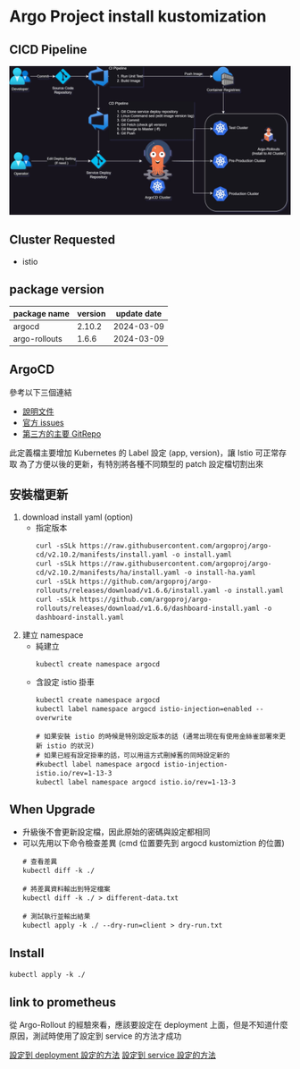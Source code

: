# Argo Project install kustomization

## CICD Pipeline

![](./CI-CD%20Pipeline.jpg)

## Cluster Requested

- istio

## package version

| package name  | version | update date |
|---------------|---------|-------------|
| argocd        | 2.10.2  | 2024-03-09  |
| argo-rollouts | 1.6.6   | 2024-03-09  |

## ArgoCD

參考以下三個連結

* [說明文件](https://loadbalancing.se/2021/03/22/argocd-behind-istio-on-rancher/)
* [官方 issues](https://github.com/argoproj/argo-cd/issues/2784)
* [第三方的主要 GitRepo](https://github.com/epacke/argo-istio)

此定義檔主要增加 Kubernetes 的 Label 設定 (app, version)，讓 Istio 可正常存取
為了方便以後的更新，有特別將各種不同類型的 patch 設定檔切割出來

## 安裝檔更新

1. download install yaml (option)
    * 指定版本
        ```bash=
        curl -sSLk https://raw.githubusercontent.com/argoproj/argo-cd/v2.10.2/manifests/install.yaml -o install.yaml
        curl -sSLk https://raw.githubusercontent.com/argoproj/argo-cd/v2.10.2/manifests/ha/install.yaml -o install-ha.yaml
        curl -sSLk https://github.com/argoproj/argo-rollouts/releases/download/v1.6.6/install.yaml -o install.yaml
        curl -sSLk https://github.com/argoproj/argo-rollouts/releases/download/v1.6.6/dashboard-install.yaml -o dashboard-install.yaml
        ```
1. 建立 namespace
    * 純建立
        ```bash=
        kubectl create namespace argocd
        ```
    * 含設定 istio 掛車
        ```bash=
        kubectl create namespace argocd
        kubectl label namespace argocd istio-injection=enabled --overwrite

        # 如果安裝 istio 的時候是特別設定版本的話 (通常出現在有使用金絲雀部署來更新 istio 的狀況)
        # 如果已經有設定掛車的話，可以用這方式刪掉舊的同時設定新的
        #kubectl label namespace argocd istio-injection- istio.io/rev=1-13-3
        kubectl label namespace argocd istio.io/rev=1-13-3
        ```

## When Upgrade

* 升級後不會更新設定檔，因此原始的密碼與設定都相同
* 可以先用以下命令檢查差異 (cmd 位置要先到 argocd kustomiztion 的位置)
    ```bash=
    # 查看差異
    kubectl diff -k ./

    # 將差異資料輸出到特定檔案
    kubectl diff -k ./ > different-data.txt

    # 測試執行並輸出結果
    kubectl apply -k ./ --dry-run=client > dry-run.txt

    ```

## Install

```
kubectl apply -k ./
```

## link to prometheus

從 Argo-Rollout 的經驗來看，應該要設定在 deployment 上面，但是不知道什麼原因，測試時使用了設定到 service 的方法才成功

[設定到 deployment 設定的方法](https://newrelic.com/instant-observability/argocd-quickstart/03b4a3b9-3a59-4603-91dd-6b0ced1d62de)
[設定到 service 設定的方法](https://www.gushiciku.cn/pl/g7Ok/zh-tw)
